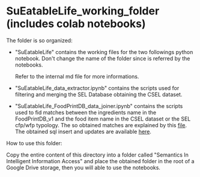 # SuEatableLife_working_folder (includes colab notebooks)

The folder is so organized:
*   "SuEatableLife" contains the working files for the two followings python notebook. Don't change the name of the folder since is referred by the notebooks.

    Refer to the internal md file for more informations.

*   "SuEatableLife_data_extractor.ipynb" contains the scripts used for filtering and merging the SEL Database obtaining the CSEL dataset.

*   "SuEatableLife_FoodPrintDB_data_joiner.ipynb" contains the scripts used to fid matches between the ingredients name in the FoodPrintDB_v1 and the food item name in the CSEL dataset or the SEL cfp/wfp typology. The so obtained matches are explained by this [file](https://github.com/aiacovazzi/FoodPrintDB-Database-Completion/blob/main/Docs/Mapping_foodprintDB_sueatable.xlsx). The obtained sql insert and updates are available [here](https://github.com/aiacovazzi/FoodPrintDB-Database-Completion/blob/main/SuEatableLife%20Integration%20In%20FoodPrintDB/1_FoodPintDB_v2(DB%20updates)/2_update_cfp_wfp_from_sueatable.sql).

How to use this folder:

Copy the entire content of this directory into a folder called "Semantics In Intelligent Information Access" and place the obtained folder in the root of a Google Drive storage, then you will able to use the notebooks.

